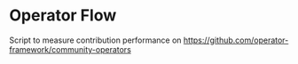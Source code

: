 # Operator Flow

Script to measure contribution performance on https://github.com/operator-framework/community-operators
